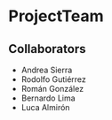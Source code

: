 # ProjectTeam
## Collaborators
 * Andrea Sierra 
 * Rodolfo Gutiérrez
 * Román González
 * Bernardo Lima
 * Luca Almirón
